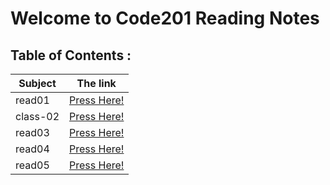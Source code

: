 # Welcome to Code201 Reading Notes

## Table of Contents :

| Subject | The link |
| --- | --- |
| read01 | [Press Here!](https://ahmedzatar.github.io/reading-notes/201/read01) |
| class-02 | [Press Here!](https://ahmedzatar.github.io/reading-notes/201/class-02) |
| read03 | [Press Here!](https://ahmedzatar.github.io/reading-notes/201/read03) |
| read04 | [Press Here!](https://ahmedzatar.github.io/reading-notes/201/read04) |
| read05 | [Press Here!](https://ahmedzatar.github.io/reading-notes/201/read05) |